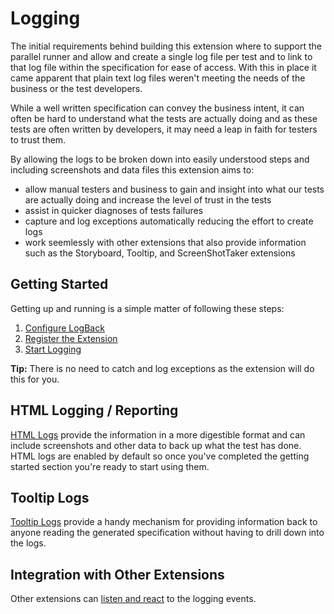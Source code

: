 # Logging

The initial requirements behind building this extension where to support the parallel runner and allow and create a single log file per test and to link to that log file within the specification for ease of access.  With this in place it came apparent that plain text log files weren't meeting the needs of the business or the test developers. 

While a well written specification can convey the business intent, it can often be hard to understand what the tests are actually doing and as these tests are often written by developers, it may need a leap in faith for testers to trust them. 

By allowing the logs to be broken down into easily understood steps and including screenshots and data files this extension aims to:

* allow manual testers and business to gain and insight into what our tests are actually doing and increase the level of trust in the tests
* assist in quicker diagnoses of tests failures 
* capture and log exceptions automatically reducing the effort to create logs
* work seemlessly with other extensions that also provide information such as the Storyboard, Tooltip, and ScreenShotTaker extensions


## Getting Started

Getting up and running is a simple matter of following these steps:

1. [Configure LogBack](LogBackConfiguration.md "c:run") 
2. [Register the Extension](Extension.md#registeringtheextension "c:run")
3. [Start Logging](Extension.html#usingtheextension)

**Tip:** There is no need to catch and log exceptions as the extension will do this for you.


## HTML Logging / Reporting

[HTML Logs](HtmlLog.md "c:run") provide the information in a more digestible format and can include screenshots and other data to back up what the test has done.  HTML logs are enabled by default so once you've completed the getting started section you're ready to start using them.


## Tooltip Logs

[Tooltip Logs](ToolTipLog.md "c:run") provide a handy mechanism for providing information back to anyone reading the generated specification without having to drill down into the logs.

## Integration with Other Extensions 
Other extensions can [listen and react](Extension.html#integration) to the logging events.
